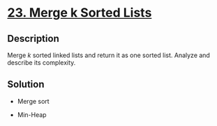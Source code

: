 # [23. Merge k Sorted Lists](https://leetcode.com/problems/implement-strstr/description/)

## Description

Merge *k* sorted linked lists and return it as one sorted list. Analyze and describe its complexity.

## Solution

* Merge sort

* Min-Heap
